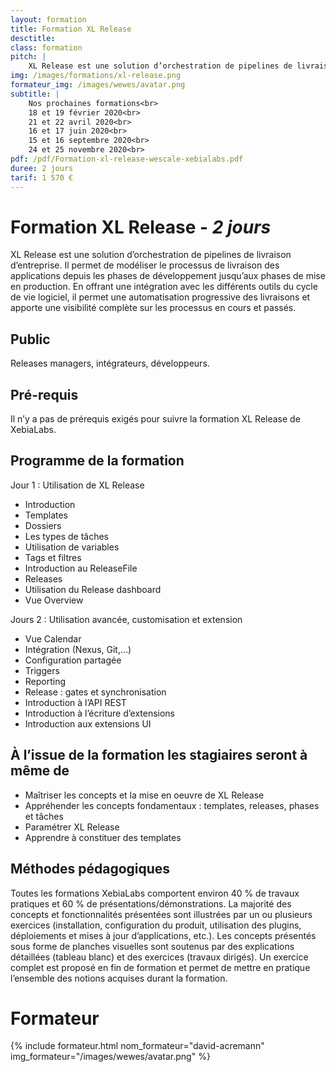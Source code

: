 ```yaml
---
layout: formation
title: Formation XL Release
desctitle:
class: formation
pitch: |
    XL Release est une solution d’orchestration de pipelines de livraison d’entreprise. Il permet de modéliser le processus de livraison des applications depuis les phases de développement jusqu’aux phases de mise en production. En offrant une intégration avec les différents outils du cycle de vie logiciel, il permet une automatisation progressive des livraisons et apporte une visibilité complète sur les processus en cours et passés.
img: /images/formations/xl-release.png
formateur_img: /images/wewes/avatar.png
subtitle: |
    Nos prochaines formations<br>
    18 et 19 février 2020<br>
    21 et 22 avril 2020<br>
    16 et 17 juin 2020<br>
    15 et 16 septembre 2020<br>
    24 et 25 novembre 2020<br>
pdf: /pdf/Formation-xl-release-wescale-xebialabs.pdf
duree: 2 jours
tarif: 1 570 €
---
```


# Formation XL Release - *2 jours*

XL Release est une solution d’orchestration de pipelines de livraison d’entreprise. Il permet de modéliser le processus de livraison des applications depuis les phases de développement jusqu’aux phases de mise en production. En offrant une intégration avec les différents outils du cycle de vie logiciel, il permet une automatisation progressive des livraisons et apporte une visibilité complète sur les processus en cours et passés.

## Public

Releases managers, intégrateurs, développeurs.

## Pré-requis

Il n’y a pas de prérequis exigés pour suivre la formation XL Release de XebiaLabs.

## Programme de la formation

Jour 1 : Utilisation de XL Release
* Introduction
* Templates
* Dossiers
* Les types de tâches
* Utilisation de variables
* Tags et filtres
* Introduction au ReleaseFile
* Releases
* Utilisation du Release dashboard
* Vue Overview

Jours 2 : Utilisation avancée, customisation et extension
* Vue Calendar
* Intégration (Nexus, Git,…)
* Configuration partagée
* Triggers
* Reporting
* Release : gates et synchronisation
* Introduction à l’API REST
* Introduction à l’écriture d’extensions
* Introduction aux extensions UI


## À l’issue de la formation les stagiaires seront à même de

* Maîtriser les concepts et la mise en oeuvre de XL Release
* Appréhender les concepts fondamentaux : templates, releases, phases et tâches
* Paramétrer XL Release
* Apprendre à constituer des templates


## Méthodes pédagogiques

Toutes les formations XebiaLabs comportent environ 40 % de travaux pratiques et 60 % de présentations/démonstrations. La majorité des concepts et fonctionnalités présentées sont illustrées par un ou plusieurs exercices (installation, configuration du produit, utilisation des plugins, déploiements et mises à jour d’applications, etc.).
Les concepts présentés sous forme de planches visuelles sont soutenus par des explications détaillées (tableau blanc) et des exercices (travaux dirigés). Un exercice complet est proposé en fin de formation et permet de mettre en pratique l’ensemble des notions acquises durant la formation.

# Formateur

{% include formateur.html nom_formateur="david-acremann" img_formateur="/images/wewes/avatar.png" %}
